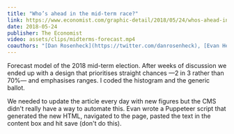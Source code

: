 ```yaml
---
title: "Who’s ahead in the mid-term race?"
link: https://www.economist.com/graphic-detail/2018/05/24/whos-ahead-in-the-mid-term-race
date: 2018-05-24
publisher: The Economist
video: assets/clips/midterms-forecast.mp4
coauthors: "[Dan Rosenheck](https://twitter.com/danrosenheck), [Evan Hensleigh](https://twitter.com/futuraprime) and [Matt McLean](https://twitter.com/MatterofMatt)"
---
```


Forecast model of the 2018 mid-term election. After weeks of discussion we ended up with a design that prioritises straight chances —2 in 3 rather than 70%— and emphasises ranges. I coded the histogram and the generic ballot.

We needed to update the article every day with new figures but the CMS didn't really have a way to automate this. Evan wrote a Puppeteer script that generated the new HTML, navigated to the page, pasted the text in the content box and hit save (don't do this).
